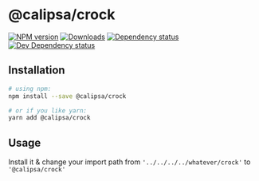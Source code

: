 # @calipsa/crock

[![NPM version][npm-image]][npm-url] [![Downloads][downloads-image]][npm-url] [![Dependency status][david-dm-image]][david-dm-url] [![Dev Dependency status][david-dm-dev-image]][david-dm-dev-url]

## Installation
```bash
# using npm:
npm install --save @calipsa/crock

# or if you like yarn:
yarn add @calipsa/crock
```

## Usage
Install it & change your import path from `'../../../../whatever/crock'` to `'@calipsa/crock'`

[npm-url]: https://npmjs.org/package/@calipsa/crock
[downloads-image]: http://img.shields.io/npm/dm/@calipsa/crock.svg
[npm-image]: http://img.shields.io/npm/v/@calipsa/crock.svg
[david-dm-url]:https://david-dm.org/inker/@calipsa/crock
[david-dm-image]:https://david-dm.org/inker/@calipsa/crock.svg
[david-dm-dev-url]:https://david-dm.org/inker/@calipsa/crock#info=devDependencies
[david-dm-dev-image]:https://david-dm.org/inker/@calipsa/crock/dev-status.svg
